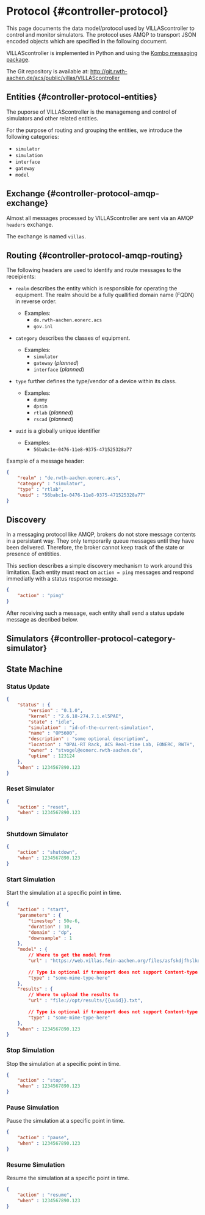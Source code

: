 # Protocol {#controller-protocol}

This page documents the data model/protocol used by VILLAScontroller to control and monitor simulators.
The protocol uses AMQP to transport JSON encoded objects which are specified in the following document.

VILLAScontroller is implemented in Python and using the [Kombo messaging package](https://kombu.readthedocs.io).

The Git repository is available at: http://git.rwth-aachen.de/acs/public/villas/VILLAScontroller

## Entities {#controller-protocol-entities}

The puporse of VILLAScontroller is the managemeng and control of simulators and other related entities.

For the purpose of routing and grouping the entities, we introduce the following categories:

- `simulator`
- `simulation`
- `interface`
- `gateway`
- `model`

## Exchange {#controller-protocol-amqp-exchange}

Almost all messages processed by VILLAScontroller are sent via an AMQP `headers` exchange.

The exchange is named `villas`.

## Routing {#controller-protocol-amqp-routing}

The following headers are used to identify and route messages to the receipients:

- `realm` describes the entity which is responsible for operating the equipment.
  The realm should be a fully quallified domain name (FQDN) in reverse order.
  - Examples:
    - `de.rwth-aachen.eonerc.acs`
    - `gov.inl`

- `category` describes the classes of equipment.
  - Examples:
    - `simulator`
    - `gateway` (_planned_)
    - `interface` (_planned_)

- `type` further defines the type/vendor of a device within its class.
  - Examples:
    - `dummy`
    - `dpsim`
    - `rtlab` (_planned_)
    - `rscad` (_planned_)

- `uuid` is a globally unique identifier
  - Examples:
    - `56babc1e-0476-11e8-9375-471525328a77`

Example of a message header:

```json
{
	"realm" : "de.rwth-aachen.eonerc.acs",
	"category" : "simulator",
	"type" : "rtlab",
	"uuid" : "56babc1e-0476-11e8-9375-471525328a77"
}
```

## Discovery

In a messaging protocol like AMQP, brokers do not store message contents in a persistant way.
They only temporarily queue messages until they have been delivered.
Therefore, the broker cannot keep track of the state or presence of entitities.

This section describes a simple discovery mechanism to work around this limitation.
Each entity must react on `action = ping` messages and respond immediatly with a status response message.

```json
{
	"action" : "ping"
}
```

After receiving such a message, each entity shall send a status update message as decribed below.

## Simulators {#controller-protocol-category-simulator}

## State Machine

### Status Update

```json
{
	"status" : {
		"version" : "0.1.0",
		"kernel" : "2.6.18-274.7.1.el5PAE",
		"state" : "idle",
		"simulation" : "id-of-the-current-simulation",
		"name" : "OP5600",
		"description" : "some optional description",
		"location" : "OPAL-RT Rack, ACS Real-time Lab, EONERC, RWTH",
		"owner" : "stvogel@eonerc.rwth-aachen.de",
		"uptime" : 123124
	},
	"when" : 1234567890.123
}
```

### Reset Simulator

```json
{
	"action" : "reset",
	"when" : 1234567890.123
}
```

### Shutdown Simulator

```json
{
	"action" : "shutdown",
	"when" : 1234567890.123
}
```

### Start Simulation

Start the simulation at a specific point in time.

```json
{
	"action" : "start",
	"parameters" : {
	    "timestep" : 50e-6,
	    "duration" : 10,
	    "domain" : "dp",
	    "downsample" : 1
	},
	"model" : {
	    // Where to get the model from
	    "url" : "https://web.villas.fein-aachen.org/files/asfskdjfhslkdfsd.zip",
	    
	    // Type is optional if transport does not support Content-type header
	    "type" : "some-mime-type-here"
	},
	"results" : {
	    // Where to upload the results to
	    "url" : "file://opt/results/{{uuid}}.txt",
	    
	    // Type is optional if transport does not support Content-type header
	    "type" : "some-mime-type-here"
	},
	"when" : 1234567890.123
}
```

### Stop Simulation

Stop the simulation at a specific point in time.

```json
{
	"action" : "stop",
	"when" : 1234567890.123
}
```

### Pause Simulation

Pause the simulation at a specific point in time.

```json
{
	"action" : "pause",
	"when" : 1234567890.123
}
```

### Resume Simulation

Resume the simulation at a specific point in time.

```json
{
	"action" : "resume",
	"when" : 1234567890.123
}
```